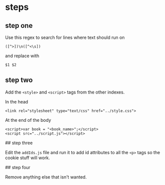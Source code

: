 # steps

## step one

Use this regex to search for lines where text should run on

`([^>])\n([^<\s])`

and replace with

`$1 $2`

## step two

Add the `<style>` and `<script>` tags from the other indexes.

In the head

```
<link rel="stylesheet" type="text/css" href="../style.css">
```

At the end of the body

```
<script>var book = "<book_name>";</script>
<script src="../script.js"></script>
```

## step three

Edit the `addIds.js` file and run it to add id attributes to all the `<p>` tags so the cookie stuff will work.

## step four

Remove anything else that isn't wanted.
